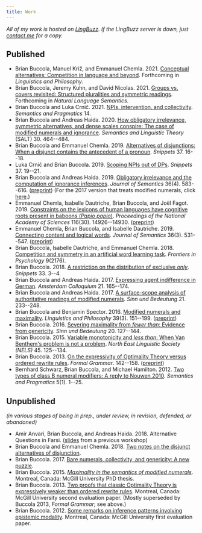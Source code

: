 ```yaml
---
title: Work
---
```


*All of my work is hosted on [LingBuzz][].
If the LingBuzz server is down, just [contact me](/contact/) for a copy.*

[LingBuzz]: https://ling.auf.net/lingbuzz
[email]: mailto:brian.buccola@gmail.com

## Published

- Brian Buccola, Manuel Križ, and Emmanuel Chemla. 2021.
  [Conceptual alternatives: Competition in language and beyond][concepts-lb].
  Forthcoming in *Linguistics and Philosophy*.
- Brian Buccola, Jeremy Kuhn, and David Nicolas. 2021.
  [Groups vs. covers revisited: Structured pluralities and symmetric readings][grpcov-lb].
  Forthcoming in *Natural Language Semantics*.
- Brian Buccola and Luka Crnič. 2021.
  [NPIs, intervention, and collectivity][intcoll-doi].
  *Semantics and Pragmatics* 14.
- Brian Buccola and Andreas Haida. 2020.
  [How obligatory irrelevance, symmetric alternatives, and dense scales conspire: The case of modified numerals and ignorance][salt30-lb].
  *Semantics and Linguistic Theory* (SALT) 30. 464--484.
- Brian Buccola and Emmanuel Chemla. 2019.
  [Alternatives of disjunctions: When a disjunct contains the antecedent of a pronoun][disj-snippet].
  *Snippets* 37. 16--18.
- Luka Crnič and Brian Buccola. 2019.
  [Scoping NPIs out of DPs][npi-snippet].
  *Snippets* 37. 19--21.
- Brian Buccola and Andreas Haida. 2019.
  [Obligatory irrelevance and the computation of ignorance inferences][oblig-irrel-doi].
  *Journal of Semantics* 36(4). 583--616.
  ([preprint][oblig-irrel-lb])
  (For the 2017 version that treats modified numerals, click [here][oblig-irrel-modnum-lb].)
- Emmanuel Chemla, Isabelle Dautriche, Brian Buccola, and Joël Fagot. 2019.
  [Constraints on the lexicons of human languages have cognitive roots present in baboons (*Papio papio*)][baboons-doi].
  *Proceedings of the National Academy of Sciences* 116(30). 14926--14930.
  ([preprint][baboons-lb])
- Emmanuel Chemla, Brian Buccola, and Isabelle Dautriche. 2019.
  [Connecting content and logical words][connecting-doi].
  *Journal of Semantics* 36(3). 531--547.
  ([preprint][connecting-lb])
- Brian Buccola, Isabelle Dautriche, and Emmanuel Chemla. 2018.
  [Competition and symmetry in an artificial word learning task][competition].
  *Frontiers in Psychology* 9(2176).
- Brian Buccola. 2018.
  [A restriction on the distribution of exclusive *only*][only-snippet].
  *Snippets* 33. 3--4.
- Brian Buccola and Andreas Haida. 2017.
  [Expressing agent indifference in German][ac2017].
  *Amsterdam Colloquium* 21. 165--174.
- Brian Buccola and Andreas Haida. 2017.
  [A surface-scope analysis of authoritative readings of modified numerals][sub21].
  *Sinn und Bedeutung* 21. 233--248.
- Brian Buccola and Benjamin Spector. 2016.
  [Modified numerals and maximality][mod-num-max-doi].
  *Linguistics and Philosophy* 39(3). 151--199.
  ([preprint][mod-num-max-lb])
- Brian Buccola. 2016.
  [Severing maximality from *fewer than*: Evidence from genericity][sub20].
  *Sinn und Bedeutung* 20. 127--144.
- Brian Buccola. 2015.
  [Variable monotonicity and *less than*: When Van Benthem's problem is not a problem][nels45].
  *North East Linguistic Society (NELS)* 45. 125--134.
- Brian Buccola. 2013.
  [On the expressivity of Optimality Theory versus ordered rewrite rules][fg-doi].
  *Formal Grammar*. 142--158.
  ([preprint][fg-lb])
- Bernhard Schwarz, Brian Buccola, and Michael Hamilton. 2012.
  [Two types of class B numeral modifiers: A reply to Nouwen 2010][reply-to-nouwen-sp].
  *Semantics and Pragmatics* 5(1). 1--25.

[ac2017]: https://ling.auf.net/lingbuzz/003763/current.pdf
[baboons-doi]: https://doi.org/10.1073/pnas.1907023116
[baboons-lb]: https://ling.auf.net/lingbuzz/004172/current.pdf
[competition]: https://dx.doi.org/10.3389/fpsyg.2018.02176
[connecting-doi]: https://doi.org/10.1093/jos/ffz001
[connecting-lb]: https://ling.auf.net/lingbuzz/004481/current.pdf
[disj-snippet]: https://www.ledonline.it/snippets/allegati/snippets37007.pdf
[fg-doi]: https://dx.doi.org/10.1007/978-3-642-39998-5_9
[fg-lb]: https://ling.auf.net/lingbuzz/002513/current.pdf
[grpcov-lb]: https://ling.auf.net/lingbuzz/004969/current.pdf
[intcoll-doi]: http://dx.doi.org/10.3765/sp.14.2
[mod-num-max-doi]: https://dx.doi.org/10.1007/s10988-016-9187-2
[mod-num-max-lb]: https://ling.auf.net/lingbuzz/002528/current.pdf
[nels45]: https://ling.auf.net/lingbuzz/002512/current.pdf
[npi-snippet]: https://www.ledonline.it/snippets/allegati/snippets37008.pdf
[oblig-irrel-doi]: https://doi.org/10.1093/jos/ffz013
[oblig-irrel-lb]: https://ling.auf.net/lingbuzz/003600/current.pdf
[oblig-irrel-modnum-lb]: https://ling.auf.net/lingbuzz/003600/v1.pdf
[only-snippet]: http://www.ledonline.it/snippets/allegati/snippets33002.pdf
[reply-to-nouwen-sp]: http://dx.doi.org/10.3765/sp.5.1
[salt30-lb]: https://ling.auf.net/lingbuzz/005563/current.pdf
[sub20]: https://ling.auf.net/lingbuzz/002847/current.pdf
[sub21]: https://ling.auf.net/lingbuzz/003307/current.pdf

## Unpublished

*(in various stages of being in prep., under review, in revision, defended, or abandoned)*

- Amir Anvari, Brian Buccola, and Andreas Haida. 2018.
  Alternative Questions in Farsi.
  ([slides][miq2018] from a previous workshop)
- Brian Buccola and Emmanuel Chemla. 2018.
  [Two notes on the disjunct alternatives of disjunction][or-snippet].
- Brian Buccola. 2017.
  [Bare numerals, collectivity, and genericity: A new puzzle][bare-num-lb].
- Brian Buccola. 2015.
  [*Maximality in the semantics of modified numerals*][dissertation].
  Montreal, Canada: McGill University PhD thesis.
- Brian Buccola. 2013.
  [Two proofs that classic Optimality Theory is expressively weaker than ordered rewrite rules][eval2].
  Montreal, Canada: McGill University second evaluation paper.
  (Mostly superseded by Buccola 2013, *Formal Grammar*; see above.)
- Brian Buccola. 2012.
  [Some remarks on inference patterns involving epistemic modality][eval1].
  Montreal, Canada: McGill University first evaluation paper.

[bare-num-lb]: https://ling.auf.net/lingbuzz/003400/current.pdf
[concepts-lb]: https://ling.auf.net/lingbuzz/003208/current.pdf
[dissertation]: https://ling.auf.net/lingbuzz/003039/current.pdf
[eval1]: https://ling.auf.net/lingbuzz/003037/current.pdf
[eval2]: https://ling.auf.net/lingbuzz/003038/current.pdf
[miq2018]: https://drive.google.com/file/d/1di75XXJOFL2iOjQEU_afrsbtGGnsHY8V/view
[or-snippet]: https://ling.auf.net/lingbuzz/003967/current.pdf
